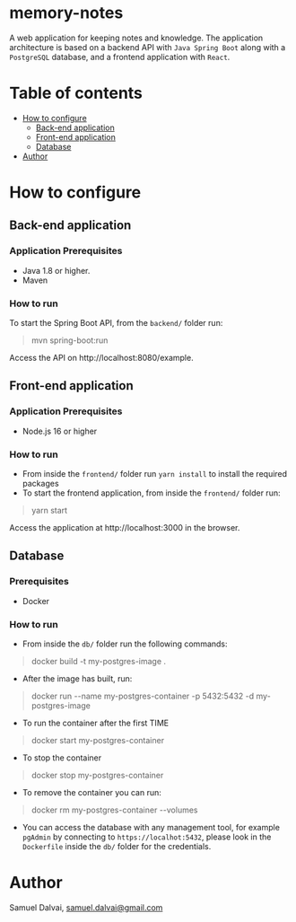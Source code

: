 # memory-notes
A web application for keeping notes and knowledge.
The application architecture is based on a backend API with `Java Spring Boot` along with a `PostgreSQL` database,
and a frontend application with `React`.

# Table of contents
* [How to configure](#how-to-configure)
  * [Back-end application](#back-end-application)
  * [Front-end application](#front-end-application)
  * [Database](#database)
* [Author](#author)

# How to configure

## Back-end application

### Application Prerequisites

* Java 1.8 or higher.
* Maven

### How to run

To start the Spring Boot API, from the `backend/` folder run:

> mvn spring-boot:run

Access the API on http://localhost:8080/example.

## Front-end application

### Application Prerequisites

* Node.js 16 or higher

### How to run

* From inside the `frontend/` folder run `yarn install` to install the required packages
* To start the frontend application, from inside the `frontend/` folder run:

> yarn start

Access the application at http://localhost:3000 in the browser.


## Database

### Prerequisites

* Docker

### How to run

* From inside the `db/` folder run the following commands:

> docker build -t my-postgres-image .

* After the image has built, run:

> docker run --name my-postgres-container -p 5432:5432 -d my-postgres-image

* To run the container after the first TIME

> docker start my-postgres-container

* To stop the container

> docker stop my-postgres-container

* To remove the container you can run:

> docker rm my-postgres-container --volumes

* You can access the database with any management tool, for example `pgAdmin` by connecting to `https://localhot:5432`, please look in the `Dockerfile` inside the `db/` folder for the credentials.

# Author
Samuel Dalvai, samuel.dalvai@gmail.com